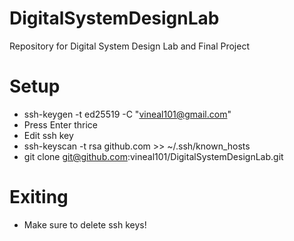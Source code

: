 # DigitalSystemDesignLab
Repository for Digital System Design Lab and Final Project 

# Setup
- ssh-keygen -t ed25519 -C "vineal101@gmail.com"
- Press Enter thrice
- Edit ssh key
- ssh-keyscan -t rsa github.com >> ~/.ssh/known_hosts
- git clone git@github.com:vineal101/DigitalSystemDesignLab.git

# Exiting
- Make sure to delete ssh keys!

